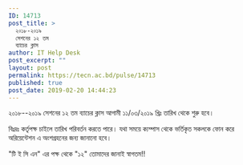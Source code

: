 ```yaml
---
ID: 14713
post_title: >
  ২০১৮-২০১৯
  সেশনের ১২ তম
  ব্যাচের ক্লাস
author: IT Help Desk
post_excerpt: ""
layout: post
permalink: https://tecn.ac.bd/pulse/14713
published: true
post_date: 2019-02-20 14:44:23
---
```

২০১৮--২০১৯ সেশনের ১২ তম ব্যাচের ক্লাস আগামী ১১/০৩/২০১৯ খ্রিঃ তারিখ থেকে শুরু হবে।

বিঃদ্রঃ কর্তৃপক্ষ চাইলে তারিখ পরিবর্তন করতে পারে। যথা সময়ে ক্যম্পাস থেকে ভর্তিকৃত সকলকে ফোন করে অরিয়েন্টেশন এ অংশগ্রহনের জন্য জানানো হবে।

"টি ই সি এন" এর পক্ষ থেকে "১২" তোমাদের জানাই স্বাগতম!!